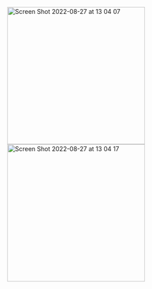 
<img width="317" alt="Screen Shot 2022-08-27 at 13 04 07" src="https://user-images.githubusercontent.com/78695545/187025483-52ba1fce-a6bd-426d-aa87-9f2d303ee854.png"> <img width="317" alt="Screen Shot 2022-08-27 at 13 04 17" src="https://user-images.githubusercontent.com/78695545/187025487-24dfd243-5e8d-4675-be6e-482e0c559a93.png">

